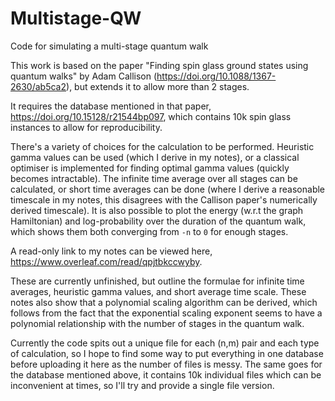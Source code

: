 # Multistage-QW
Code for simulating a multi-stage quantum walk

This work is based on the paper "Finding spin glass ground states using quantum walks" by Adam Callison (https://doi.org/10.1088/1367-2630/ab5ca2), but extends it to allow more than 2 stages.

It requires the database mentioned in that paper, https://doi.org/10.15128/r21544bp097, which contains 10k spin glass instances to allow for reproducibility.

There's a variety of choices for the calculation to be performed. Heuristic gamma values can be used (which I derive in my notes), or a classical optimiser is implemented for finding optimal gamma values (quickly becomes intractable).
The infinite time average over all stages can be calculated, or short time averages can be done (where I derive a reasonable timescale in my notes, this disagrees with the Callison paper's numerically derived timescale).
It is also possible to plot the energy (w.r.t the graph Hamiltonian) and log-probability over the duration of the quantum walk, which shows them both converging from `-n` to `0` for enough stages.

A read-only link to my notes can be viewed here, https://www.overleaf.com/read/qpjtbkccwyby.

These are currently unfinished, but outline the formulae for infinite time averages, heuristic gamma values, and short average time scale. These notes also show that a polynomial scaling algorithm can be derived, which follows from the fact that the exponential scaling exponent seems to have a polynomial relationship with the number of stages in the quantum walk.

Currently the code spits out a unique file for each (n,m) pair and each type of calculation, so I hope to find some way to put everything in one database before uploading it here as the number of files is messy.
The same goes for the database mentioned above, it contains 10k individual files which can be inconvenient at times, so I'll try and provide a single file version.
